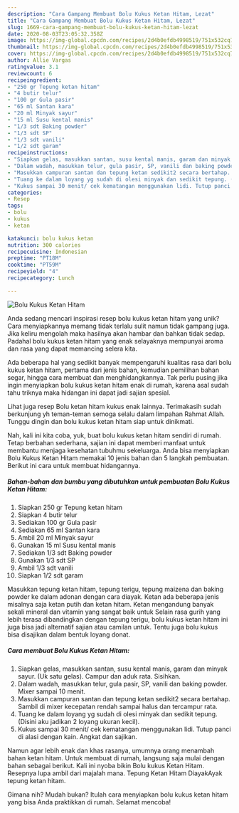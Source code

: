```yaml
---
description: "Cara Gampang Membuat Bolu Kukus Ketan Hitam, Lezat"
title: "Cara Gampang Membuat Bolu Kukus Ketan Hitam, Lezat"
slug: 1669-cara-gampang-membuat-bolu-kukus-ketan-hitam-lezat
date: 2020-08-03T23:05:32.358Z
image: https://img-global.cpcdn.com/recipes/2d4b0efdb4998519/751x532cq70/bolu-kukus-ketan-hitam-foto-resep-utama.jpg
thumbnail: https://img-global.cpcdn.com/recipes/2d4b0efdb4998519/751x532cq70/bolu-kukus-ketan-hitam-foto-resep-utama.jpg
cover: https://img-global.cpcdn.com/recipes/2d4b0efdb4998519/751x532cq70/bolu-kukus-ketan-hitam-foto-resep-utama.jpg
author: Allie Vargas
ratingvalue: 3.1
reviewcount: 6
recipeingredient:
- "250 gr Tepung ketan hitam"
- "4 butir telur"
- "100 gr Gula pasir"
- "65 ml Santan kara"
- "20 ml Minyak sayur"
- "15 ml Susu kental manis"
- "1/3 sdt Baking powder"
- "1/3 sdt SP"
- "1/3 sdt vanili"
- "1/2 sdt garam"
recipeinstructions:
- "Siapkan gelas, masukkan santan, susu kental manis, garam dan minyak sayur. (Uk satu gelas). Campur dan aduk rata. Sisihkan."
- "Dalam wadah, masukkan telur, gula pasir, SP, vanili dan baking powder. Mixer sampai 10 menit."
- "Masukkan campuran santan dan tepung ketan sedikit2 secara bertahap. Sambil di mixer kecepatan rendah sampai halus dan tercampur rata."
- "Tuang ke dalam loyang yg sudah di olesi minyak dan sedikit tepung. (Disini aku jadikan 2 loyang ukuran kecil)."
- "Kukus sampai 30 menit/ cek kematangan menggunakan lidi. Tutup panci di alasi dengan kain. Angkat dan sajikan."
categories:
- Resep
tags:
- bolu
- kukus
- ketan

katakunci: bolu kukus ketan 
nutrition: 300 calories
recipecuisine: Indonesian
preptime: "PT18M"
cooktime: "PT59M"
recipeyield: "4"
recipecategory: Lunch

---
```



![Bolu Kukus Ketan Hitam](https://img-global.cpcdn.com/recipes/2d4b0efdb4998519/751x532cq70/bolu-kukus-ketan-hitam-foto-resep-utama.jpg)

Anda sedang mencari inspirasi resep bolu kukus ketan hitam yang unik? Cara menyiapkannya memang tidak terlalu sulit namun tidak gampang juga. Jika keliru mengolah maka hasilnya akan hambar dan bahkan tidak sedap. Padahal bolu kukus ketan hitam yang enak selayaknya mempunyai aroma dan rasa yang dapat memancing selera kita.

Ada beberapa hal yang sedikit banyak mempengaruhi kualitas rasa dari bolu kukus ketan hitam, pertama dari jenis bahan, kemudian pemilihan bahan segar, hingga cara membuat dan menghidangkannya. Tak perlu pusing jika ingin menyiapkan bolu kukus ketan hitam enak di rumah, karena asal sudah tahu triknya maka hidangan ini dapat jadi sajian spesial.

Lihat juga resep Bolu ketan hitam kukus enak lainnya. Terimakasih sudah berkunjung yh teman-teman semoga selalu dalam limpahan Rahmat Allah. Tunggu dingin dan bolu kukus ketan hitam siap untuk dinikmati.


Nah, kali ini kita coba, yuk, buat bolu kukus ketan hitam sendiri di rumah. Tetap berbahan sederhana, sajian ini dapat memberi manfaat untuk membantu menjaga kesehatan tubuhmu sekeluarga. Anda bisa menyiapkan Bolu Kukus Ketan Hitam memakai 10 jenis bahan dan 5 langkah pembuatan. Berikut ini cara untuk membuat hidangannya.

<!--inarticleads1-->

##### Bahan-bahan dan bumbu yang dibutuhkan untuk pembuatan Bolu Kukus Ketan Hitam:

1. Siapkan 250 gr Tepung ketan hitam
1. Siapkan 4 butir telur
1. Sediakan 100 gr Gula pasir
1. Sediakan 65 ml Santan kara
1. Ambil 20 ml Minyak sayur
1. Gunakan 15 ml Susu kental manis
1. Sediakan 1/3 sdt Baking powder
1. Gunakan 1/3 sdt SP
1. Ambil 1/3 sdt vanili
1. Siapkan 1/2 sdt garam


Masukkan tepung ketan hitam, tepung terigu, tepung maizena dan baking powder ke dalam adonan dengan cara diayak. Ketan ada beberapa jenis misalnya saja ketan putih dan ketan hitam. Ketan mengandung banyak sekali mineral dan vitamin yang sangat baik untuk Selain rasa gurih yang lebih terasa dibandingkan dengan tepung terigu, bolu kukus ketan hitam ini juga bisa jadi alternatif sajian atau camilan untuk. Tentu juga bolu kukus bisa disajikan dalam bentuk loyang donat. 

<!--inarticleads2-->

##### Cara membuat Bolu Kukus Ketan Hitam:

1. Siapkan gelas, masukkan santan, susu kental manis, garam dan minyak sayur. (Uk satu gelas). Campur dan aduk rata. Sisihkan.
1. Dalam wadah, masukkan telur, gula pasir, SP, vanili dan baking powder. Mixer sampai 10 menit.
1. Masukkan campuran santan dan tepung ketan sedikit2 secara bertahap. Sambil di mixer kecepatan rendah sampai halus dan tercampur rata.
1. Tuang ke dalam loyang yg sudah di olesi minyak dan sedikit tepung. (Disini aku jadikan 2 loyang ukuran kecil).
1. Kukus sampai 30 menit/ cek kematangan menggunakan lidi. Tutup panci di alasi dengan kain. Angkat dan sajikan.


Namun agar lebih enak dan khas rasanya, umumnya orang menambah bahan ketan hitam. Untuk membuat di rumah, langsung saja mulai dengan bahan sebagai berikut. Kali ini nyoba bikin Bolu kukus Ketan Hitam. Resepnya lupa ambil dari majalah mana. Tepung Ketan Hitam DiayakAyak tepung ketan hitam. 

Gimana nih? Mudah bukan? Itulah cara menyiapkan bolu kukus ketan hitam yang bisa Anda praktikkan di rumah. Selamat mencoba!
